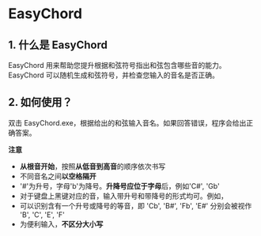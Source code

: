 # EasyChord

## 1. 什么是 EasyChord

EasyChord 用来帮助您提升根据和弦符号指出和弦包含哪些音的能力。EasyChord 可以随机生成和弦符号，并检查您输入的音名是否正确。

## 2. 如何使用？

双击 EasyChord.exe，根据给出的和弦输入音名。如果回答错误，程序会给出正确答案。

**注意**

* **从根音开始**，按照**从低音到高音**的顺序依次书写
* 不同音名之间**以空格隔开**
* '#'为升号，字母'b'为降号。**升降号应位于字母**后，例如'C#', 'Gb'
* 对于键盘上黑键对应的音，输入带升号和带降号的形式均可。例如，
* 可以识别含有一个升号或降号的等音，即 'Cb', 'B#', 'Fb', 'E#' 分别会被视作 'B', 'C', 'E', 'F'
* 为便利输入，**不区分大小写**
